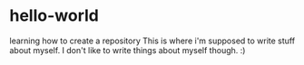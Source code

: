 # hello-world
learning how to create a repository
This is where i'm supposed to write stuff about myself. I don't like to write things about myself though. :)
